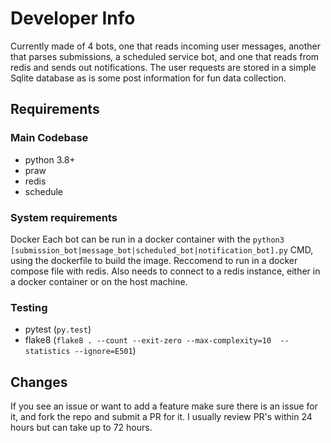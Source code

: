 # Developer Info
Currently made of 4 bots, one that reads incoming user messages, another that parses submissions, a scheduled service bot, and one that reads from redis and sends out notifications. The user requests are stored in a simple Sqlite database as is some post information for fun data collection.

## Requirements
### Main Codebase
* python 3.8+
* praw
* redis
* schedule

### System requirements
Docker
Each bot can be run in a docker container with the `python3 [submission_bot|message_bot|scheduled_bot|notification_bot].py` CMD, using the dockerfile to build the image.
Reccomend to run in a docker compose file with redis. Also needs to connect to a redis instance, either in a docker container or on the host machine.


### Testing
* pytest (`py.test`)
* flake8 (`flake8 . --count --exit-zero --max-complexity=10  --statistics --ignore=E501`)

## Changes
If you see an issue or want to add a feature make sure there is an issue for it, and fork the repo and submit a PR for it. I usually review PR's within 24 hours but can take up to 72 hours.
